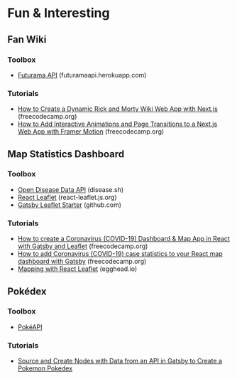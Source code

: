 # Fun & Interesting

## Fan Wiki

### Toolbox
* [Futurama API](https://futuramaapi.herokuapp.com/) (futuramaapi.herokuapp.com)

### Tutorials
* [How to Create a Dynamic Rick and Morty Wiki Web App with Next.js](https://www.freecodecamp.org/news/how-to-create-a-dynamic-rick-and-morty-wiki-web-app-with-next-js/) (freecodecamp.org)
* [How to Add Interactive Animations and Page Transitions to a Next.js Web App with Framer Motion](https://www.freecodecamp.org/news/how-to-add-interactive-animations-and-page-transitions-to-a-next-js-web-app-with-framer-motion/) (freecodecamp.org)

## Map Statistics Dashboard

### Toolbox
* [Open Disease Data API](https://disease.sh/) (disease.sh)
* [React Leaflet](https://react-leaflet.js.org/) (react-leaflet.js.org)
* [Gatsby Leaflet Starter](https://github.com/colbyfayock/gatsby-starter-leaflet) (github.com)

### Tutorials
* [How to create a Coronavirus (COVID-19) Dashboard & Map App in React with Gatsby and Leaflet](https://www.freecodecamp.org/news/how-to-create-a-coronavirus-covid-19-dashboard-map-app-in-react-with-gatsby-and-leaflet/) (freecodecamp.org)
* [How to add Coronavirus (COVID-19) case statistics to your React map dashboard with Gatsby](https://www.freecodecamp.org/news/how-to-add-coronavirus-covid-19-case-statistics-to-your-map-dashboard-in-gatsby-and-react-leaflet/) (freecodecamp.org)
* [Mapping with React Leaflet](https://egghead.io/playlists/mapping-with-react-leaflet-e0e0?af=atzgap) (egghead.io)

## Pokédex

### Toolbox
* [PokéAPI](https://pokeapi.co/)

### Tutorials
* [Source and Create Nodes with Data from an API in Gatsby to Create a Pokemon Pokedex](https://egghead.io/playlists/source-and-create-nodes-with-data-from-an-api-in-gatsby-to-create-a-pokemon-pokedex-5e28?af=atzgap)
